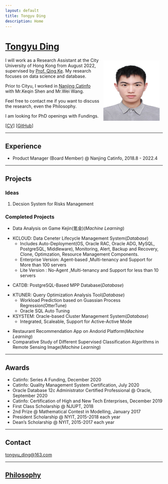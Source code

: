 ```yaml
---
layout: default
title: Tongyu Ding
description: Home
---
```


# [Tongyu Ding](/index.md)
<img src="/static/dty.jpg" alt="TY" style="width: 180px; height: 192px; float: right; margin: 10px"/>

I will work as a Research Assistant at the City University of Hong Kong from August 2022, supervised by [Prof. Qing Ke](https://qke.github.io/). My research focuses on data science and database.

Prior to Cityu, I worked in [Nanjing Catinfo](https://www.catinfo.cn/) with Mr.Keqin Shen and Mr.Wei Wang.

Feel free to contact me if you want to discuss the research, even the Philosophy.

I am looking for PhD openings with Fundings.

[[CV](/ding_cv.pdf)] [[GitHub](https://github.com/tongyuding)]

---

## Experience

- Product Manager (Board Member) @ Nanjing Catinfo, 2018.8 - 2022.4

---

## Projects

### Ideas

1. Decsion System for Risks Management

### Completed Projects

- Data Analysis on Game Kejin(氪金)(_Machine Learning_)
+ KCLOUD: Data Ceneter Lifecycle Management System(_Database_)
  - Includes Auto-Deployment(OS, Oracle RAC, Oracle ADG, MySQL, PostgreSQL, Middleware), Monitoring, Alert, Backup and Recovery, Clone, Optimzation, Resource Management Components.
  - Enterprise Version: Agent-based ,Multi-tenancy and Support for More than 100 servers
  - Lite  Version     : No-Agent    ,Multi-tenancy and Support for less than 10  servers
- CATDB:  PostgreSQL-Based MPP Database(_Database_)
+ KTUNER: Query Optimization Analysis Tool(_Database_)
  - Workload Prediction based on Guassian Process Regression(OtterTune)
  - Oracle SQL Auto Tuning
+ KSYSTEM: Oracle-based Cluster Management System(_Database_)
  - Integrated, Scaleable, Support for Active-Active Mode
- Restaurant Recommendation App on Andorid Platform(_Machine Learning_)
- Comparative Study of Different Supervised Classification Algorithms in Remote Sensing Image(_Machine Learning_)

---

## Awards

- Catinfo: Series A Funding, December 2020
- Catinfo: Quality Management System Certification, July 2020
- Oracle Database 12c Administrator Certified Professional @ Oracle, September 2020
- Catinfo: Certification of High and New Tech Enterprises, December 2019
- First Class Scholarship @ NJUPT, 2018
- 2nd Prize @ Mathematical Contest in Modelling, January 2017
- President Scholarship @ NYIT, 2015-2018 each year
- Dean’s Scholarship @ NYIT, 2015-2017 each year

---

## Contact

tongyu_ding@163.com

---

## [Philosophy](/notes.md)
